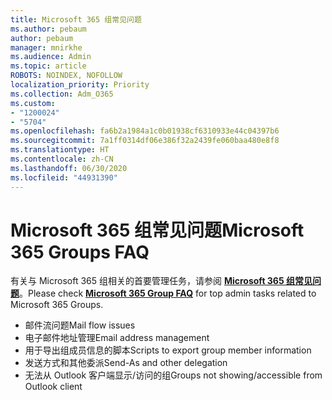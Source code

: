 ```yaml
---
title: Microsoft 365 组常见问题
ms.author: pebaum
author: pebaum
manager: mnirkhe
ms.audience: Admin
ms.topic: article
ROBOTS: NOINDEX, NOFOLLOW
localization_priority: Priority
ms.collection: Adm_O365
ms.custom:
- "1200024"
- "5704"
ms.openlocfilehash: fa6b2a1984a1c0b01938cf6310933e44c04397b6
ms.sourcegitcommit: 7a1ff0314df06e386f32a2439fe060baa480e8f8
ms.translationtype: HT
ms.contentlocale: zh-CN
ms.lasthandoff: 06/30/2020
ms.locfileid: "44931390"
---
```

# <a name="microsoft-365-groups-faq"></a><span data-ttu-id="8f024-102">Microsoft 365 组常见问题</span><span class="sxs-lookup"><span data-stu-id="8f024-102">Microsoft 365 Groups FAQ</span></span>

<span data-ttu-id="8f024-103">有关与 Microsoft 365 组相关的首要管理任务，请参阅 **[Microsoft 365 组常见问题](https://aka.ms/M365GroupsFAQ)**。</span><span class="sxs-lookup"><span data-stu-id="8f024-103">Please check **[Microsoft 365 Group FAQ](https://aka.ms/M365GroupsFAQ)** for top admin tasks related to Microsoft 365 Groups.</span></span>

- <span data-ttu-id="8f024-104">邮件流问题</span><span class="sxs-lookup"><span data-stu-id="8f024-104">Mail flow issues</span></span>
- <span data-ttu-id="8f024-105">电子邮件地址管理</span><span class="sxs-lookup"><span data-stu-id="8f024-105">Email address management</span></span>
- <span data-ttu-id="8f024-106">用于导出组成员信息的脚本</span><span class="sxs-lookup"><span data-stu-id="8f024-106">Scripts to export group member information</span></span>
- <span data-ttu-id="8f024-107">发送方式和其他委派</span><span class="sxs-lookup"><span data-stu-id="8f024-107">Send-As and other delegation</span></span>
- <span data-ttu-id="8f024-108">无法从 Outlook 客户端显示/访问的组</span><span class="sxs-lookup"><span data-stu-id="8f024-108">Groups not showing/accessible from Outlook client</span></span>